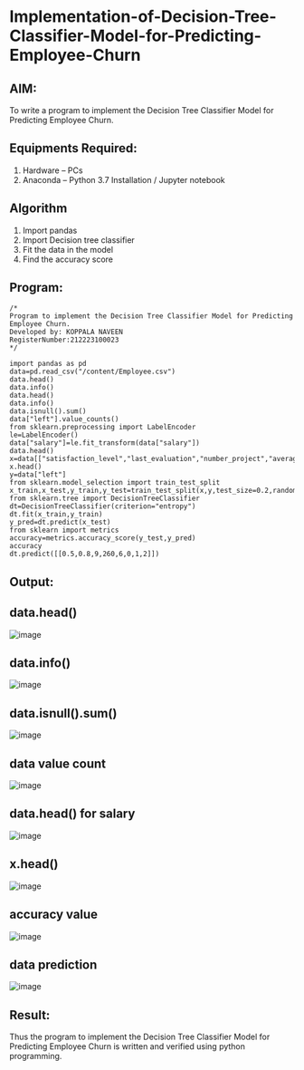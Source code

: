 # Implementation-of-Decision-Tree-Classifier-Model-for-Predicting-Employee-Churn

## AIM:
To write a program to implement the Decision Tree Classifier Model for Predicting Employee Churn.

## Equipments Required:
1. Hardware – PCs
2. Anaconda – Python 3.7 Installation / Jupyter notebook

## Algorithm
1. Import pandas
2. Import Decision tree classifier
3. Fit the data in the model
4. Find the accuracy score

## Program:
```
/*
Program to implement the Decision Tree Classifier Model for Predicting Employee Churn.
Developed by: KOPPALA NAVEEN
RegisterNumber:212223100023  
*/
```
```
import pandas as pd
data=pd.read_csv("/content/Employee.csv")
data.head()
data.info()
data.head()
data.info()
data.isnull().sum()
data["left"].value_counts()
from sklearn.preprocessing import LabelEncoder
le=LabelEncoder()
data["salary"]=le.fit_transform(data["salary"])
data.head()
x=data[["satisfaction_level","last_evaluation","number_project","average_montly_hours","time_spend_company","Work_accident","promotion_last_5years","salary"]]
x.head()
y=data["left"]
from sklearn.model_selection import train_test_split
x_train,x_test,y_train,y_test=train_test_split(x,y,test_size=0.2,random_state=100)
from sklearn.tree import DecisionTreeClassifier
dt=DecisionTreeClassifier(criterion="entropy")
dt.fit(x_train,y_train)
y_pred=dt.predict(x_test)
from sklearn import metrics
accuracy=metrics.accuracy_score(y_test,y_pred)
accuracy
dt.predict([[0.5,0.8,9,260,6,0,1,2]])

```
## Output:
## data.head()

![image](https://github.com/user-attachments/assets/7d065ea3-00d5-43e0-abf7-97ed210ef7d0)


## data.info()

![image](https://github.com/user-attachments/assets/c8d48195-a74d-48f4-80a9-5b6281b3d47f)


## data.isnull().sum()

![image](https://github.com/user-attachments/assets/55a4db1e-6d53-4e62-9a45-f4d158f4d15e)


## data value count

![image](https://github.com/user-attachments/assets/e89b8584-0831-4ade-b7c9-678f740ce170)


## data.head() for salary

![image](https://github.com/user-attachments/assets/bf9432a7-80f4-4dbd-a056-20b644f7b60a)


## x.head()

![image](https://github.com/user-attachments/assets/a726c636-263d-47b1-a39b-9f681148db1d)


## accuracy value

![image](https://github.com/user-attachments/assets/c9b06831-34e4-4db5-9c98-36de65c339e4)


## data prediction

![image](https://github.com/user-attachments/assets/3e31aaed-6b62-4444-a0a1-f6145a44bb1d)


## Result:
Thus the program to implement the  Decision Tree Classifier Model for Predicting Employee Churn is written and verified using python programming.
